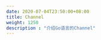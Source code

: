 ```yaml
---
date: 2020-07-04T23:50:00+08:00
title: Channel
weight: 1250
description : "介绍Go语言的Channel"
---
```





